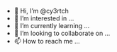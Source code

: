 - 👋 Hi, I’m @cy3rtch
- 👀 I’m interested in ...
- 🌱 I’m currently learning ...
- 💞️ I’m looking to collaborate on ...
- 📫 How to reach me ...

<!---
cy3rtch/cy3rtch is a ✨ special ✨ repository because its `README.md` (this file) appears on your GitHub profile.
You can click the Preview link to take a look at your changes.
--->

